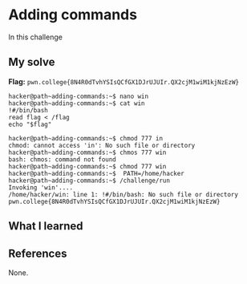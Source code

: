 # Adding commands

In this challenge 

## My solve
**Flag:** `pwn.college{8N4R0dTvhYSIsQCfGX1DJrUJUIr.QX2cjM1wiM1kjNzEzW}`


```
hacker@path~adding-commands:~$ nano win
hacker@path~adding-commands:~$ cat win
!#/bin/bash
read flag < /flag
echo "$flag"

hacker@path~adding-commands:~$ chmod 777 in
chmod: cannot access 'in': No such file or directory
hacker@path~adding-commands:~$ chmos 777 win
bash: chmos: command not found
hacker@path~adding-commands:~$ chmod 777 win
hacker@path~adding-commands:~$  PATH=/home/hacker
hacker@path~adding-commands:~$ /challenge/run
Invoking 'win'....
/home/hacker/win: line 1: !#/bin/bash: No such file or directory
pwn.college{8N4R0dTvhYSIsQCfGX1DJrUJUIr.QX2cjM1wiM1kjNzEzW}
```

## What I learned


## References 
None.
